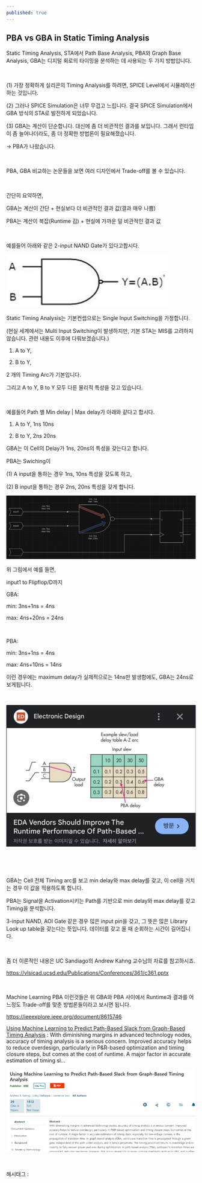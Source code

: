 ```yaml
---
published: true
---
```

## PBA vs GBA in Static Timing Analysis

Static Timing Analysis, STA에서 Path Base Analysis, PBA와 Graph Base Analysis, GBA는 디지털 회로의 타이밍을 분석하는 데 사용되는 두 가지 방법입니다.

​

(1) 가장 정확하게 실리콘의 Timing Analysis를 하려면, SPICE Level에서 시뮬레이션 하는 것입니다.

(2) 그러나 SPICE Simulation은 너무 무겁고 느립니다. 결국 SPICE Simulation에서 GBA 방식의 STA로 발전하게 되었습니다.

(3) GBA는 계산이 단순합니다. 대신에 좀 더 비관적인 결과를 보입니다. 그래서 런타임이 좀 늘어나더라도, 좀 더 정확한 방법론이 필요해졌습니다.

-> PBA가 나왔습니다.

​

PBA, GBA 비교하는 논문들을 보면 여러 디자인에서 Trade-off를 볼 수 있습니다.

​

간단히 요약하면,

GBA는 계산이 간단 + 현실보다 더 비관적인 결과 값(결과 매우 나쁨)

PBA는  계산이 복잡(Runtime 김) + 현실에 가까운 덜 비관적인 결과 값

​

예를들어 아래와 같은 2-input NAND Gate가 있다고합시다.

![0](/assets/img/223553552486/0.png)

Static Timing Analysis는 기본컨셉으로는 Single Input Switching을 가정합니다.

(현실 세계에서는 Multi Input Switching이 발생하지만, 기본 STA는 MIS를 고려하지 않습니다. 관련 내용도 이후에 다뤄보겠습니다.)

1. A to Y,

2. B to Y,

2 개의 Timing Arc가 기본입니다.

그리고 A to Y, B to Y 모두 다른 물리적 특성을 갖고 있습니다.

​

예를들어 Path 별 Min delay | Max delay가 아래와 같다고 합시다.

1. A to Y, 1ns 10ns

2. B to Y, 2ns 20ns

GBA는 이 Cell의 Delay가 1ns, 20ns의 특성을 갖는다고 합니다.

PBA는 Swiching이

(1) A input을 통하는 경우 1ns, 10ns 특성을 갖도록 하고,

(2) B input을 통하는 경우 2ns, 20ns 특성을 갖게 합니다.

![1](/assets/img/223553552486/1.png)

위 그림에서 예를 들면,

input1 to Flipflop/D까지

GBA:

min: 3ns+1ns = 4ns

max: 4ns+20ns = 24ns

​

PBA:

min: 3ns+1ns = 4ns

max: 4ns+10ns = 14ns

이런 경우에는 maximum delay가 실제적으로는 14ns만 발생함에도, GBA는 24ns로 보게됩니다.

​

![2](/assets/img/223553552486/2.png)

​

​

GBA는 Cell 전체 Timing arc를 보고 min delay와 max delay를 갖고, 이 cell을 거치는 경우 이 값을 적용하도록 합니다.

PBA는 Signal을 Activation시키는 Path를 기반으로 min delay와 max delay를 갖고 Timing을 분석합니다.

3-input NAND, AOI Gate 같은 경우 많은 input pin을 갖고, 그 뜻은 많은 Library Look up table을 갖는다는 뜻입니다. 데이터를 갖고 올 때 순회하는 시간이 길어집니다.

​

좀 더 이론적인 내용은 UC Sandiago의 Andrew Kahng 교수님의 자료를 참고하시죠.

https://vlsicad.ucsd.edu/Publications/Conferences/361/c361.pptx

​

Machine Learning PBA 이런것들은 위 GBA와 PBA 사이에서 Runtime과 결과를 어느정도 Trade-off를 맞춘 방법론들이라고 보시면 됩니다.

https://ieeexplore.ieee.org/document/8615746

[Using Machine Learning to Predict Path-Based Slack from Graph-Based Timing Analysis](https://ieeexplore.ieee.org/document/8615746) : With diminishing margins in advanced technology nodes, accuracy of timing analysis is a serious concern. Improved accuracy helps to reduce overdesign, particularly in P&R-based optimization and timing closure steps, but comes at the cost of runtime. A major factor in accurate estimation of timing sl...

![3](/assets/img/223553552486/3.png)

​

 해시태그 : 